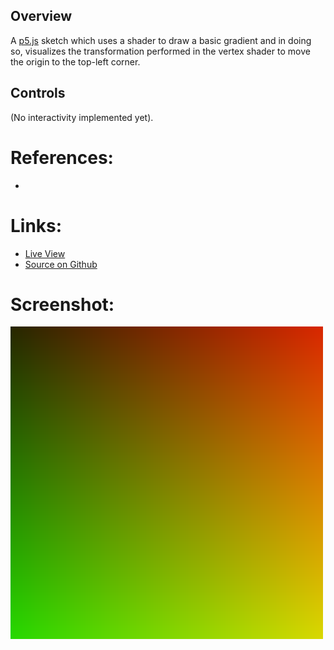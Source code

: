 
## Overview

A [p5.js][p5js-home] sketch which uses a shader to draw a basic gradient and in doing so, visualizes the transformation performed in the vertex shader to move the origin to the top-left corner.

## Controls

(No interactivity implemented yet).

# References:
* 

# Links:

* [Live View][live-view]
* [Source on Github][source-code]

# Screenshot:

![screenshot][screenshot-01]

[p5js-home]: https://p5js.org/
[source-code]: https://github.com/brianhonohan/sketchbook/tree/master/p5js/shader-examples/game-of-life-shader/
[live-view]: https://brianhonohan.com/sketchbook/p5js/shader-examples/game-of-life-shader/
[screenshot-01]: ./screenshot-01.png
